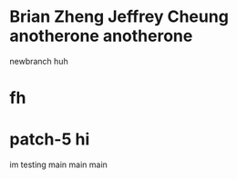 Brian Zheng
Jeffrey Cheung
anotherone
anotherone
=======
newbranch
huh


fh 
=======
patch-5
hi
=======
im testing
main
main
main
